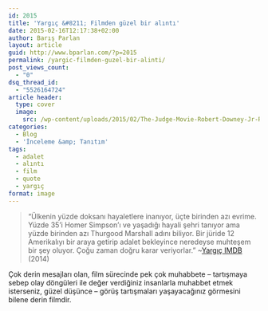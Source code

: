 ```yaml
---
id: 2015
title: 'Yargıç &#8211; Filmden güzel bir alıntı'
date: 2015-02-16T12:17:38+02:00
author: Barış Parlan
layout: article
guid: http://www.bparlan.com/?p=2015
permalink: /yargic-filmden-guzel-bir-alinti/
post_views_count:
  - "0"
dsq_thread_id:
  - "5526164724"
article header:
  type: cover
  image:
    src: /wp-content/uploads/2015/02/The-Judge-Movie-Robert-Downey-Jr-Robert-Duvall.jpg
categories:
  - Blog
  - 'İnceleme &amp; Tanıtım'
tags:
  - adalet
  - alıntı
  - film
  - quote
  - yargıç
format: image
---
```


> &#8220;Ülkenin yüzde doksanı hayaletlere inanıyor, üçte birinden azı evrime. Yüzde 35&#8217;i Homer Simpson&#8217;ı ve yaşadığı hayali şehri tanıyor ama yüzde birinden azı Thurgood Marshall adını biliyor. Bir jüride 12 Amerikalıyı bir araya getirip adalet bekleyince neredeyse muhteşem bir şey oluyor. Çoğu zaman doğru karar veriyorlar.&#8221; ~<a title="IMDB - Yargıç" href="http://adf.ly/12adD7" target="_blank">Yargıç IMDB </a>(2014)

Çok derin mesajları olan, film sürecinde pek çok muhabbete &#8211; tartışmaya sebep olay döngüleri ile değer verdiğiniz insanlarla muhabbet etmek isterseniz, güzel düşünce &#8211; görüş tartışmaları yaşayacağınız görmesini bilene derin filmdir.
